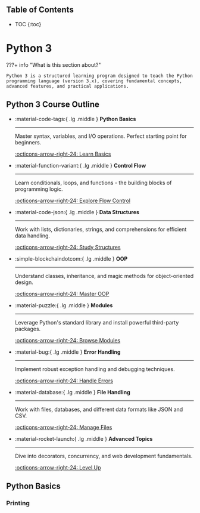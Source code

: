 ## Table of Contents
* TOC
{:toc}

# Python 3
???+ info "What is this section about?"

    Python 3 is a structured learning program designed to teach the Python programming language (version 3.x), covering fundamental concepts, advanced features, and practical applications.

## Python 3 Course Outline

<div class="grid cards" markdown>

-   :material-code-tags:{ .lg .middle } __Python Basics__

    ---

    Master syntax, variables, and I/O operations. Perfect starting point for beginners.

    [:octicons-arrow-right-24: Learn Basics](#python-basics)

-   :material-function-variant:{ .lg .middle } __Control Flow__

    ---

    Learn conditionals, loops, and functions - the building blocks of programming logic.

    [:octicons-arrow-right-24: Explore Flow Control](#control-flow)

-   :material-code-json:{ .lg .middle } __Data Structures__

    ---

    Work with lists, dictionaries, strings, and comprehensions for efficient data handling.

    [:octicons-arrow-right-24: Study Structures](#data-structures)

-   :simple-blockchaindotcom:{ .lg .middle } __OOP__

    ---

    Understand classes, inheritance, and magic methods for object-oriented design.

    [:octicons-arrow-right-24: Master OOP](#oop)

-   :material-puzzle:{ .lg .middle } __Modules__

    ---

    Leverage Python's standard library and install powerful third-party packages.

    [:octicons-arrow-right-24: Browse Modules](#modules)

-   :material-bug:{ .lg .middle } __Error Handling__

    ---

    Implement robust exception handling and debugging techniques.

    [:octicons-arrow-right-24: Handle Errors](#error-handling)

-   :material-database:{ .lg .middle } __File Handling__

    ---

    Work with files, databases, and different data formats like JSON and CSV.

    [:octicons-arrow-right-24: Manage Files](#file-handling)

-   :material-rocket-launch:{ .lg .middle } __Advanced Topics__

    ---

    Dive into decorators, concurrency, and web development fundamentals.

    [:octicons-arrow-right-24: Level Up](#advanced-topics)

</div>

## Python Basics 

### Printing 

